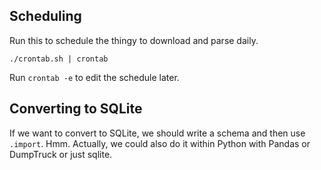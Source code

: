 ## Scheduling
Run this to schedule the thingy to download and parse daily.

    ./crontab.sh | crontab

Run `crontab -e` to edit the schedule later.

## Converting to SQLite
If we want to convert to SQLite, we should write a schema and then use
`.import`. Hmm. Actually, we could also do it within Python with Pandas
or DumpTruck or just sqlite.
